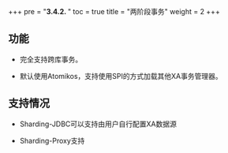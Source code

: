 +++
pre = "<b>3.4.2. </b>"
toc = true
title = "两阶段事务"
weight = 2
+++

## 功能

* 完全支持跨库事务。

* 默认使用Atomikos，支持使用SPI的方式加载其他XA事务管理器。

## 支持情况

* Sharding-JDBC可以支持由用户自行配置XA数据源

* Sharding-Proxy支持
